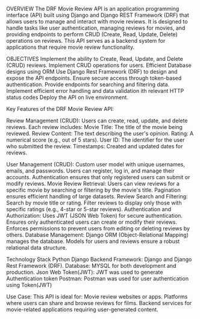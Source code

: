 OVERVIEW
The DRF Movie Review API is an application programming interface (API) built using Django and Django REST Framework (DRF) that allows users to manage and interact with movie reviews. It is designed to handle tasks like user authentication, managing reviews for movies, and providing endpoints to perform CRUD (Create, Read, Update, Delete) operations on reviews. This API serves as a backend system for applications that require movie review functionality.

OBJECTIVES
Implement the ability to Create, Read, Update, and Delete (CRUD) reviews.
Implement CRUD operations for users.
Efficient Database designs using ORM
Use Django Rest Framework (DRF) to design and expose the API endpoints.
Ensure secure access through token-based authentication.
Provide endpoints for searching and filtering data.
Implement efficient error handling and data validation ith relevant HTTP status codes 
Deploy the API on live environment.


Key Features of the DRF Movie Review API:

Review Management (CRUD):
Users can create, read, update, and delete reviews.
Each review includes:
Movie Title: The title of the movie being reviewed.
Review Content: The text describing the user's opinion.
Rating: A numerical score (e.g., out of 5 stars).
User ID: The identifier for the user who submitted the review.
Timestamps: Created and updated dates for reviews.

User Management (CRUD):
Custom user model with unique usernames, emails, and passwords.
Users can register, log in, and manage their accounts.
Authentication ensures that only registered users can submit or modify reviews.
Movie Review Retrieval:
Users can view reviews for a specific movie by searching or filtering by the movie's title.
Pagination ensures efficient handling of large datasets.
Review Search and Filtering:
Search by movie title or rating.
Filter reviews to display only those with specific ratings (e.g., 4-star or 5-star reviews).
Authentication and Authorization:
Uses JWT (JSON Web Token) for secure authentication.
Ensures only authenticated users can create or modify their reviews.
Enforces permissions to prevent users from editing or deleting reviews by others.
Database Management:
Django ORM (Object-Relational Mapping) manages the database.
Models for users and reviews ensure a robust relational data structure.


Technology Stack
Python
Django
Backend Framework: Django and Django Rest Framework (DRF).
Database: MYSQL for both development and  production.
Json Web Token(JWT): JWT was used to generate Authentication token
Postman: Postman was used for user authentication using Token(JWT)

Use Case:
This API is ideal for:
Movie review websites or apps.
Platforms where users can share and browse reviews for films.
Backend services for movie-related applications requiring user-generated content.



